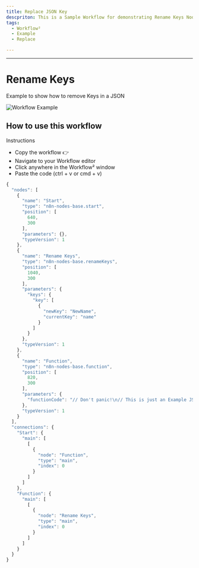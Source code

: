 ```yaml
---
title: Replace JSON Key
descpriton: This is a Sample Workflow for demonstrating Rename Keys Node
tags:
  - Workflow²
  - Example
  - Replace

---
```


---

# Rename Keys

Example to show how to remove Keys in a JSON

![Workflow Example](/_images/example/Example-JSON.png)


## How to use this workflow

Instructions
- Copy the workflow 👉
- Navigate to your Workflow editor
- Click anywhere in the Workflow² window
- Paste the code (ctrl + v or cmd + v)




``` Javascript
{
  "nodes": [
    {
      "name": "Start",
      "type": "n8n-nodes-base.start",
      "position": [
        640,
        300
      ],
      "parameters": {},
      "typeVersion": 1
    },
    {
      "name": "Rename Keys",
      "type": "n8n-nodes-base.renameKeys",
      "position": [
        1040,
        300
      ],
      "parameters": {
        "keys": {
          "key": [
            {
              "newKey": "NewName",
              "currentKey": "name"
            }
          ]
        }
      },
      "typeVersion": 1
    },
    {
      "name": "Function",
      "type": "n8n-nodes-base.function",
      "position": [
        820,
        300
      ],
      "parameters": {
        "functionCode": "// Don't panic!\n// This is just an Example JSON Data\n\nconst json = `\n  [\n    {\n      \"_id\":\"5078c3a803ff4197dc81fbfb\",\n      \"email\":\"user1@gmail.com\",\n      \"image\":\"some_image_url\",\n      \"name\":\"Name 1\"\n    },\n    {\n      \"_id\":\"5078c3a803ff4197dc81fbfc\",\n      \"email\":\"user2@gmail.com\",\n      \"image\":\"some_image_url\",\n      \"name\":\"Name 2\"\n    }\n  ]\n`;\n\n// Parse the JSON Data and store into a Variable called array\nconst arr = JSON.parse(json);\n\n// Now, Return the Data inside the variable arr\nreturn arr;"
      },
      "typeVersion": 1
    }
  ],
  "connections": {
    "Start": {
      "main": [
        [
          {
            "node": "Function",
            "type": "main",
            "index": 0
          }
        ]
      ]
    },
    "Function": {
      "main": [
        [
          {
            "node": "Rename Keys",
            "type": "main",
            "index": 0
          }
        ]
      ]
    }
  }
}
```

